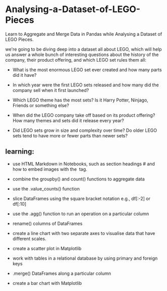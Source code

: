 # Analysing-a-Dataset-of-LEGO-Pieces
Learn to Aggregate and Merge Data in Pandas while Analysing a Dataset of LEGO Pieces.

we're going to be diving deep into a dataset all about LEGO, which will help us answer a whole bunch of interesting questions about the history of the company, their product offering, and which LEGO set rules them all:

- What is the most enormous LEGO set ever created and how many parts did it have?

- In which year were the first LEGO sets released and how many did the company sell when it first launched?

- Which LEGO theme has the most sets? Is it Harry Potter, Ninjago, Friends or something else?

- When did the LEGO company take off based on its product offering? How many themes and sets did it release every year?

- Did LEGO sets grow in size and complexity over time? Do older LEGO sets tend to have more or fewer parts than newer sets?

## learning:

- use HTML Markdown in Notebooks, such as section headings # and how to embed images with the <img> tag.

- combine the groupby() and count() functions to aggregate data

- use the .value_counts() function

- slice DataFrames using the square bracket notation e.g., df[:-2] or df[:10]

- use the .agg() function to run an operation on a particular column

- rename() columns of DataFrames

- create a line chart with two separate axes to visualise data that have different scales.

- create a scatter plot in Matplotlib

- work with tables in a relational database by using primary and foreign keys

- .merge() DataFrames along a particular column

- create a bar chart with Matplotlib

